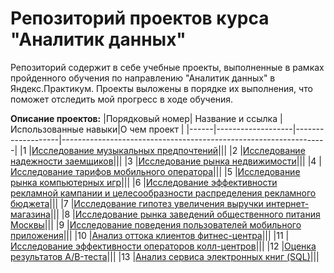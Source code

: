 # Репозиторий проектов курса "Аналитик данных"

Репозиторий содержит в себе учебные проекты, выполненные в рамках пройденного обучения по направлению "Аналитик данных" в Яндекс.Практикум.  Проекты выложены в порядке их выполнения, что поможет отследить мой прогресс в ходе обучения. 

**Описание проектов:**
|Порядковый номер| Название и ссылка |Использованные навыки|О чем проект                                                     |
|------|-------------------|-------------------|------------------------------------------------------------------|
|1              |[Исследование музыкальных предпочтений]( )|||
|2              |[Исследование надежности заемщиков]( )|||
|3              |[Исследование рынка недвижимости]( )|||
|4              |[Исследование тарифов мобильного оператора]( )|||
|5              |[Исследование рынка компьютерных игр]( )|||
|6              |[Исследование эффективности рекламной кампании и целесообразности распределения рекламного бюджета]( )|||
|7              |[Исследование гипотез увеличения выручки интернет-магазина]( )|||
|8              |[Исследование рынка заведений общественного питания Москвы]( )|||
|9              |[Исследование поведения пользователей мобильного приложения]( )|||
|10             |[Анализ оттока клиентов фитнес-центра]( )|||
|11             |[Исследование эффективности операторов колл-центров]( )|||
|12             |[Оценка результатов A/B-теста]( )|||
|13             |[Анализ сервиса электронных книг (SQL)]( )|||
